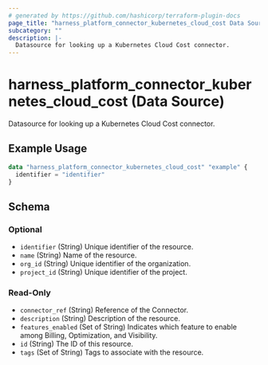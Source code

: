 ```yaml
---
# generated by https://github.com/hashicorp/terraform-plugin-docs
page_title: "harness_platform_connector_kubernetes_cloud_cost Data Source - terraform-provider-harness"
subcategory: ""
description: |-
  Datasource for looking up a Kubernetes Cloud Cost connector.
---
```


# harness_platform_connector_kubernetes_cloud_cost (Data Source)

Datasource for looking up a Kubernetes Cloud Cost connector.

## Example Usage

```terraform
data "harness_platform_connector_kubernetes_cloud_cost" "example" {
  identifier = "identifier"
}
```

<!-- schema generated by tfplugindocs -->
## Schema

### Optional

- `identifier` (String) Unique identifier of the resource.
- `name` (String) Name of the resource.
- `org_id` (String) Unique identifier of the organization.
- `project_id` (String) Unique identifier of the project.

### Read-Only

- `connector_ref` (String) Reference of the Connector.
- `description` (String) Description of the resource.
- `features_enabled` (Set of String) Indicates which feature to enable among Billing, Optimization, and Visibility.
- `id` (String) The ID of this resource.
- `tags` (Set of String) Tags to associate with the resource.


